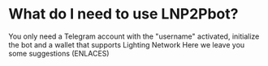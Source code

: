 # What do I need to use LNP2Pbot?

You only need a Telegram account with the "username" activated, initialize the bot and a wallet that supports Lighting Network Here we leave you some suggestions (ENLACES)
